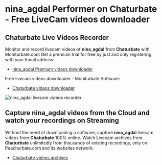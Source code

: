 # nina_agdal Performer on Chaturbate - Free LiveCam videos downloader

## Chaturbate Live Videos Recorder

Monitor and record livecam videos of **nina_agdal** from **Chaturbate** with Moniturbate.com
Get a premium trial for free by just and only registering with your Email address:
* [nina_agdal Premium videos downloader](https://moniturbate.com/request-demo-licence-key.html)

Free livecam videos downloader - Moniturbate Software:
* [Chaturbate videos downloader](https://moniturbate.com/moniturbate-download-software.html)

![nina_agdal livecam videos recorder](https://peachurnet.com/templates/moniturbate-software.png)


## Capture nina_agdal videos from the Cloud and watch your recordings on Streaming

Without the need of downloading a software, capture **nina_agdal** livecam videos from **Chaturbate** 100% online.
Watch Livecam archives from **Chaturbate** unlimitedly from thousands of existing recordings, only on Peachurbate.com and its websites network:
* [Chaturbate videos archives](https://peachurnet.com/)